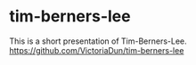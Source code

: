 # tim-berners-lee

This is a short presentation of Tim-Berners-Lee.
https://github.com/VictoriaDun/tim-berners-lee
